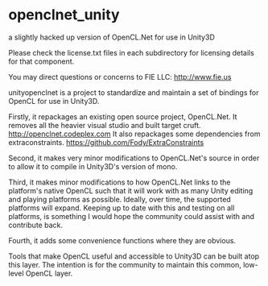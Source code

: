 openclnet_unity
===============

a slightly hacked up version of OpenCL.Net for use in Unity3D

Please check the license.txt files in each subdirectory for licensing details for that component.

You may direct questions or concerns to FIE LLC:
http://www.fie.us

unityopenclnet is a project to standardize and maintain a set of
bindings for OpenCL for use in Unity3D.

Firstly, it repackages an existing open source project, OpenCL.Net.  It removes all the heavier visual studio and built target cruft.
http://openclnet.codeplex.com
It also repackages some dependencies from extraconstraints.
https://github.com/Fody/ExtraConstraints

Second, it makes very minor modifications to OpenCL.Net's source in order
to allow it to compile in Unity3D's version of mono.

Third, it makes minor modifications to how OpenCL.Net links to the
platform's native OpenCL such that it will work with as many
Unity editing and playing platforms as possible.  Ideally, over
time, the supported platforms will expand.  Keeping up to date with this
and testing on all platforms, is something I would hope the community
could assist with and contribute back.

Fourth, it adds some convenience functions where they are obvious.

Tools that make OpenCL useful and accessible to Unity3D can be built atop
this layer.  The intention is for the community to maintain this common,
low-level OpenCL layer.